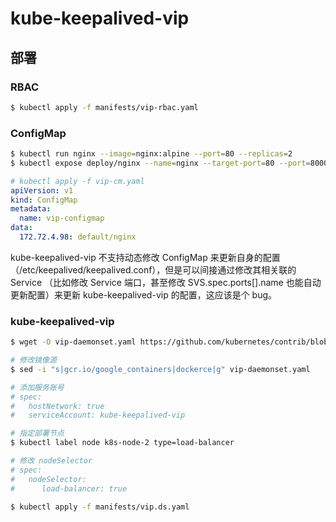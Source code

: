 # kube-keepalived-vip

## 部署

### RBAC

```bash
$ kubectl apply -f manifests/vip-rbac.yaml
```

### ConfigMap

```bash
$ kubectl run nginx --image=nginx:alpine --port=80 --replicas=2
$ kubectl expose deploy/nginx --name=nginx --target-port=80 --port=8000
```

```yaml
# kubectl apply -f vip-cm.yaml
apiVersion: v1
kind: ConfigMap
metadata:
  name: vip-configmap
data:
  172.72.4.98: default/nginx
```

kube-keepalived-vip 不支持动态修改 ConfigMap 来更新自身的配置（/etc/keepalived/keepalived.conf），但是可以间接通过修改其相关联的 Service （比如修改 Service 端口，甚至修改 SVS.spec.ports[].name 也能自动更新配置）来更新 kube-keepalived-vip 的配置，这应该是个 bug。

### kube-keepalived-vip

```bash
$ wget -O vip-daemonset.yaml https://github.com/kubernetes/contrib/blob/master/keepalived-vip/vip-daemonset.yaml

# 修改镜像源
$ sed -i "s|gcr.io/google_containers|dockerce|g" vip-daemonset.yaml

# 添加服务账号
# spec:
#   hostNetwork: true
#   serviceAccount: kube-keepalived-vip

# 指定部署节点
$ kubectl label node k8s-node-2 type=load-balancer

# 修改 nodeSelector
# spec:
#   nodeSelector:
#      load-balancer: true
```

```bash
$ kubectl apply -f manifests/vip.ds.yaml
```